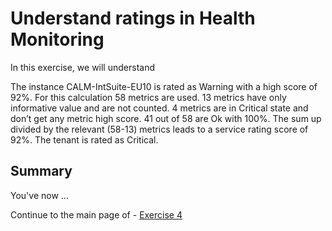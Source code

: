 # Understand ratings in Health Monitoring

In this exercise, we will understand 



The instance CALM-IntSuite-EU10 is rated as Warning with a high score of 92%. For this calculation 58 metrics are used. 13 metrics have only informative value and are not counted. 4 metrics are in Critical state and don’t get any metric high score. 41 out of 58 are Ok with 100%. The sum up divided by the relevant (58-13) metrics leads to a service rating score of 92%. The tenant is rated as Critical. 


## Summary

You've now ...

Continue to the main page of - [Exercise 4](../ex4/)

<!--
## Exercise 2.1 Sub Exercise 1 Description

After completing these steps you will have created...

1. Click here.
<br>![](/exercises/ex2/images/02_01_0010.png)

2.	Insert this line of code.
```abap
response->set_text( |Hello ABAP World! | ). 
```

## Exercise 2.2 Sub Exercise 2 Description

After completing these steps you will have...

1.	Enter this code.
```abap
DATA(lt_params) = request->get_form_fields(  ).
READ TABLE lt_params REFERENCE INTO DATA(lr_params) WITH KEY name = 'cmd'.
  IF sy-subrc = 0.
    response->set_status( i_code = 200
                     i_reason = 'Everything is fine').
    RETURN.
  ENDIF.

```
-->

